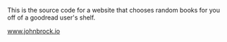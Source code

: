 This is the source code for a website that chooses random books for you off of a goodread user's shelf.

www.johnbrock.io
